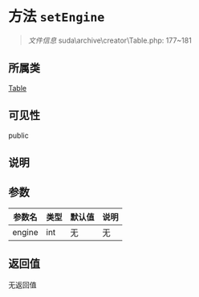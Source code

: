 # 方法 `setEngine`

> *文件信息* suda\archive\creator\Table.php: 177~181

## 所属类 

[Table](../Table.md)

## 可见性

 public 

## 说明



## 参数


| 参数名 | 类型 | 默认值 | 说明 |
|--------|-----|-------|-------|
| engine |  int | 无 | 无 |



## 返回值

无返回值
